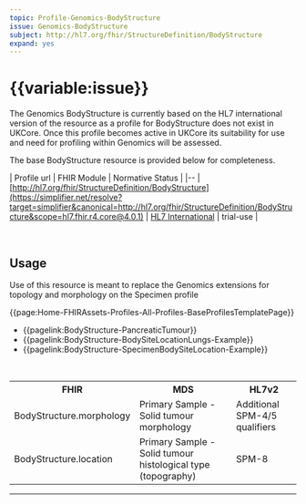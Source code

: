 ```yaml
---
topic: Profile-Genomics-BodyStructure
issue: Genomics-BodyStructure
subject: http://hl7.org/fhir/StructureDefinition/BodyStructure
expand: yes
---
```



# {{variable:issue}}

The Genomics BodyStructure is currently based on the HL7 international version of the resource as a profile for BodyStructure does not exist in UKCore. Once this profile becomes active in UKCore its suitability for use and need for profiling within Genomics will be assessed. 

The base BodyStructure resource is provided below for completeness.

| Profile url | FHIR Module | Normative Status |
|--
| [http://hl7.org/fhir/StructureDefinition/BodyStructure](https://simplifier.net/resolve?target=simplifier&canonical=http://hl7.org/fhir/StructureDefinition/BodyStructure&scope=hl7.fhir.r4.core@4.0.1) | [HL7 International]() | trial-use |

<br> 
<h2 id='non-fql-header'>Usage</h2>
Use of this resource is meant to replace the Genomics extensions for topology and morphology on the Specimen profile
</br>

{{page:Home-FHIRAssets-Profiles-All-Profiles-BaseProfilesTemplatePage}}
<br>
<div id="Examples" class="tabcontent">
    <ul>
    <li>
     {{pagelink:BodyStructure-PancreaticTumour}} </li>
    <li>
     {{pagelink:BodyStructure-BodySiteLocationLungs-Example}}
    </li>
    <li>
     {{pagelink:BodyStructure-SpecimenBodySiteLocation-Example}}
    </li>
    </ul>
</div>

<div id="Mappings" class="tabcontent">
            <br>
               <table class="assets">
                    <tr><th>FHIR</th><th>MDS</th><th>HL7v2</th></tr>
                    <tr><td>BodyStructure.morphology</td><td>Primary Sample - Solid tumour morphology</td><td>Additional SPM-4/5 qualifiers</td></tr>
                    <tr><td>BodyStructure.location</td><td>Primary Sample - Solid tumour histological type (topography)</td><td>SPM-8</td></tr>
                </table>
</div>

---